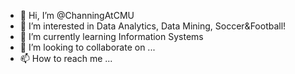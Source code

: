 - 👋 Hi, I’m @ChanningAtCMU
- 👀 I’m interested in Data Analytics, Data Mining, Soccer&Football!
- 🌱 I’m currently learning Information Systems
- 💞️ I’m looking to collaborate on ...
- 📫 How to reach me ...

<!---
ChanningAtCMU/ChanningAtCMU is a ✨ special ✨ repository because its `README.md` (this file) appears on your GitHub profile.
You can click the Preview link to take a look at your changes.
--->
